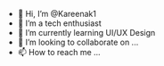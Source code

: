 - 👋 Hi, I’m @Kareenak1
- 👀 I’m a tech enthusiast 
- 🌱 I’m currently learning UI/UX Design 
- 💞️ I’m looking to collaborate on ...
- 📫 How to reach me ...

<!---
Kareenak1/Kareenak1 is a ✨ special ✨ repository because its `README.md` (this file) appears on your GitHub profile.
You can click the Preview link to take a look at your changes.
--->
